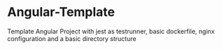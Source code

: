 # Angular-Template

Template Angular Project with jest as testrunner, basic dockerfile, nginx configuration and a basic directory structure
